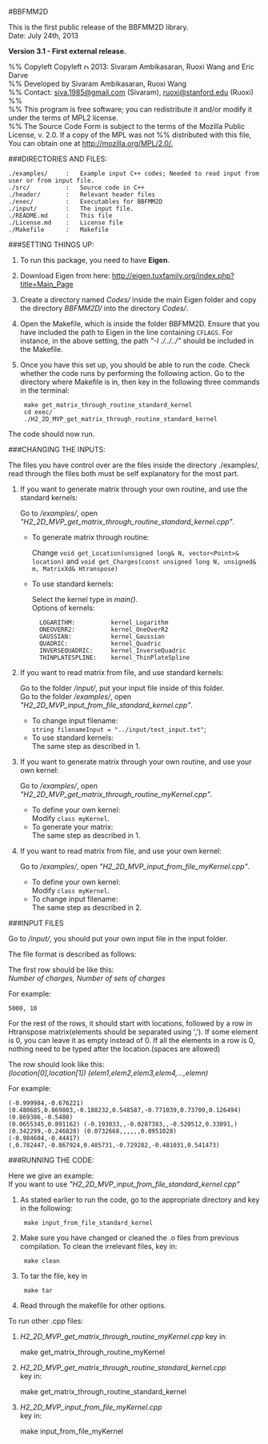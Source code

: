 #BBFMM2D  

This is the first public release of the BBFMM2D library.  
Date: July 24th, 2013

**Version 3.1 - First external release.**

%% Copyleft Copyleft <img src="http://upload.wikimedia.org/wikipedia/commons/8/8b/Copyleft.svg" alt="Drawing" style="width: 10px;"/> 2013: Sivaram Ambikasaran, Ruoxi Wang and Eric Darve  
%% Developed by Sivaram Ambikasaran, Ruoxi Wang  
%% Contact: <siva.1985@gmail.com> (Sivaram), <ruoxi@stanford.edu> (Ruoxi)  
%%   
%% This program is free software; you can redistribute it and/or modify it under the terms of MPL2 license.  
%% The Source Code Form is subject to the terms of the Mozilla Public License, v. 2.0. If a copy of the MPL was not %% distributed with this file, You can obtain one at <http://mozilla.org/MPL/2.0/.>


###DIRECTORIES AND FILES:


	./examples/		:	Example input C++ codes; Needed to read input from user or from input file.  
	./src/			:	Source code in C++  
	./header/		:	Relevant header files  
	./exec/			:	Executables for BBFMM2D  
	./input/		:	The input file.  
	./README.md		:	This file  
	./License.md	:	License file  
	./Makefile		:	Makefile

###SETTING THINGS UP:

1. To run this package, you need to have **Eigen**.

2. Download Eigen from here: <http://eigen.tuxfamily.org/index.php?title=Main_Page>

3. Create a directory named *Codes/* inside the main Eigen folder and copy the directory *BBFMM2D/* into the directory *Codes/*.

4. Open the Makefile, which is inside the folder BBFMM2D. Ensure that you have included the path to Eigen in the line containing `CFLAGS`. For instance, in the above setting, the path *"-I ./../../"* should be included in the Makefile.

5. Once you have this set up, you should be able to run the code. Check whether the code runs by performing the following action. Go to the directory where Makefile is in, then key in the following three commands in the terminal:

		make get_matrix_through_routine_standard_kernel
		cd exec/
		./H2_2D_MVP_get_matrix_through_routine_standard_kernel

The code should now run.

	
###CHANGING THE INPUTS:

The files you have control over are the files inside the directory ./examples/, read through the files both must be self explanatory for the most part.

1. If you want to generate matrix through your own routine, and use the standard kernels:

    Go to */examples/*, open *"H2_2D_MVP_get_matrix_through_routine_standard_kernel.cpp"*.        
    * To generate matrix through routine:   
    
        Change `void get_Location(unsigned long& N, vector<Point>& location)` and `void get_Charges(const unsigned long N, unsigned& m, MatrixXd& Htranspose)`   
    * To use standard kernels:   
      
      Select the kernel type in *main()*.  
      Options of kernels:  
      
  	    	LOGARITHM:          kernel_Logarithm  
  	   		ONEOVERR2:          kernel_OneOverR2  
  			GAUSSIAN:           kernel_Gaussian  
  			QUADRIC:            kernel_Quadric  
    		INVERSEQUADRIC:     kernel_InverseQuadric  
    		THINPLATESPLINE:    kernel_ThinPlateSpline 
  

	
2. If you want to read matrix from file, and use standard kernels:

    Go to the folder */input/*, put your input file inside of this folder.  
    Go to the folder */examples/*, open *"H2_2D_MVP_input_from_file_standard_kernel.cpp"*.  
    * To change input filename:  
      `string filenameInput = "../input/test_input.txt"`;  
    * To use standard kernels:  
      The same step as described in 1.


3. If you want to generate matrix through your own routine, and use your own kernel:

    Go to */examples/*, open *"H2_2D_MVP_get_matrix_through_routine_myKernel.cpp"*.  
    * To define your own kernel:  
      Modify `class myKernel`.   
    * To generate your matrix:  
      The same step as described in 1.

4. If you want to read matrix from file, and use your own kernel:  

	Go to */examples/*, open *"H2_2D_MVP_input_from_file_myKernel.cpp"*.    
    * To define your own kernel:  
  	    Modify `class myKernel`.  
    * To change input filename:  
  	    The same step as described in 2.  



###INPUT FILES  

Go to */input/*, you should put your own input file in the input folder.

The file format is described as follows:

The first row should be like this:  
*Number of charges, Number of sets of charges*

For example:

 	5000, 10

For the rest of the rows, it should start with locations, followed by a row in Htranspose matrix(elements should be separated using ','). If some element is 0, you can leave it as empty instead of 0. If all the elements in a row is 0, nothing need to be typed after the location.(spaces are allowed)

The row should look like this:  
*(location[0],location[1]) (elem1,elem2,elem3,elem4,…,elemn)*

For example:

	(-0.999984,-0.676221)   	(0.480685,0.869803,-0.188232,0.548587,-0.771039,0.73709,0.126494)    
	(0.869386,-0.5408)  
	(0.0655345,0.891162) (-0.193033,,-0.0287383,,-0.520512,0.33891,)  
	(0.342299,-0.246828) (0.0732668,,,,,,0.0951028)  
	(-0.984604,-0.44417) (,0.782447,-0.867924,0.485731,-0.729282,-0.481031,0.541473)  


###RUNNING THE CODE:  

Here we give an example:  
If you want to use *"H2_2D_MVP_input_from_file_standard_kernel.cpp"*

1. As stated earlier to run the code, go to the appropriate directory and key in the following:

		make input_from_file_standard_kernel

2. Make sure you have changed or cleaned the .o files from previous compilation. To clean the irrelevant files, key in:

		make clean

3. To tar the file, key in

		make tar

4. Read through the makefile for other options.

To run other .cpp files:  

1) *H2_2D_MVP_get_matrix_through_routine_myKernel.cpp* 
   key in:      
   
   	make get_matrix_through_routine_myKernel 
   
2) *H2_2D_MVP_get_matrix_through_routine_standard_kernel.cpp*  
   key in:  
   
   	make get_matrix_through_routine_standard_kernel 
   
3) *H2_2D_MVP_input_from_file_myKernel.cpp*  
   key in:  
   
   	make input_from_file_myKernel 
   
